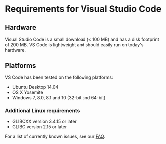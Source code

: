 # Requirements for Visual Studio Code

## Hardware

Visual Studio Code is a small download (< 100 MB) and has a disk footprint of 200 MB. VS Code is lightweight and should easily run on today's hardware.

## Platforms

VS Code has been tested on the following platforms:

* Ubuntu Desktop 14.04
* OS X Yosemite
* Windows 7, 8.0, 8.1 and 10 (32-bit and 64-bit)

### Additional Linux requirements

* GLIBCXX version 3.4.15 or later
* GLIBC version 2.15 or later

For a list of currently known issues, see our [FAQ](faq).
